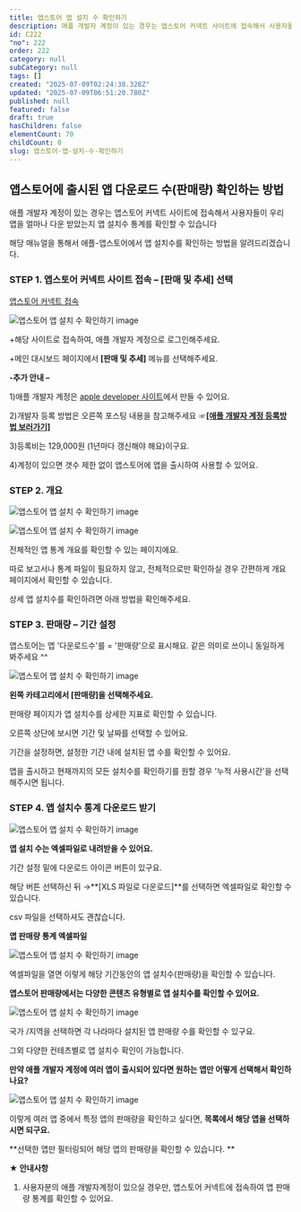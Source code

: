 ```yaml
---
title: 앱스토어 앱 설치 수 확인하기
description: 애플 개발자 계정이 있는 경우는 앱스토어 커넥트 사이트에 접속해서 사용자들이 우리 앱을 얼마나 다운 받았는지 앱 설치수 통계를 확인할 수 있습니다 해당 매뉴얼을 통해서 애플-앱스토어에서 앱 설치수를 확인하는 방법을 알려드리겠습니다.
id: C222
"no": 222
order: 222
category: null
subCategory: null
tags: []
created: "2025-07-09T02:24:38.328Z"
updated: "2025-07-09T06:51:20.780Z"
published: null
featured: false
draft: true
hasChildren: false
elementCount: 70
childCount: 0
slug: 앱스토어-앱-설치-수-확인하기
---
```


## 앱스토어에 출시된 앱 다운로드 수(판매량) 확인하는 방법



애플 개발자 계정이 있는 경우는 앱스토어 커넥트 사이트에 접속해서 사용자들이 우리 앱을 얼마나 다운 받았는지 앱 설치수 통계를 확인할 수 있습니다

해당 매뉴얼을 통해서 애플-앱스토어에서 앱 설치수를 확인하는 방법을 알려드리겠습니다.



### STEP 1. 앱스토어 커넥트 사이트 접속 – [판매 및 추세] 선택



[앱스토어 커넥트 접속 ](https://appstoreconnect.apple.com)

![앱스토어 앱 설치 수 확인하기 image](https://image.lemoncloud.io/293a748f-390c-4f5c-88d0-cdc080279ed3)

+해당 사이트로 접속하여, 애플 개발자 계정으로 로그인해주세요.

+메인 대시보드 페이지에서 **[판매 및 추세]** 메뉴를 선택해주세요.



**-추가 안내 –**

1)애플 개발자 계정은 [ apple developer 사이트](https://developer.apple.com/)에서 만들 수 있어요. 

2)개발자 등록 방법은 오른쪽 포스팅 내용을 참고해주세요   ☞[**[애플 개발자 계정 등록방법 보러가기]**](https://box.eureka.codes/C037)

3)등록비는 129,000원 (1년마다 갱신해야 해요)이구요.

4)계정이 있으면 갯수 제한 없이 앱스토어에 앱을 출시하여 사용할 수 있어요.



### STEP 2. 개요



![앱스토어 앱 설치 수 확인하기 image](https://image.lemoncloud.io/09c0cf95-3802-49ec-b4f4-834d42638322)

![앱스토어 앱 설치 수 확인하기 image](https://image.lemoncloud.io/e6e5444e-6bd4-4fe0-87b8-41f11cf4b93b)

전체적인 앱 통계 개요를 확인할 수 있는 페이지에요.

따로 보고서나 통계 파일이 필요하지 않고, 전체적으로만 확인하실 경우 간편하게 개요 페이지에서 확인할 수 있습니다. 

상세 앱 설치수를 확인하려면 아래 방법을 확인해주세요. 



### STEP 3. 판매량 – 기간 설정



앱스토어는 앱 '다운로드수'를 = '판매량'으로 표시해요. 같은 의미로 쓰이니 동일하게 봐주세요 ^^ 

![앱스토어 앱 설치 수 확인하기 image](https://image.lemoncloud.io/f279a5e9-6886-49e8-a67f-8f683acce067)

**왼쪽 카테고리에서 [판매량]을 선택해주세요.**

판매량 페이지가 앱 설치수를 상세한 지표로 확인할 수 있습니다. 

오른쪽 상단에 보시면 기간 및 날짜를 선택할 수 있어요. 

기간을 설정하면, 설정한 기간 내에 설치된 앱 수를 확인할 수 있어요.

앱을 출시하고 현재까지의 모든 설치수를 확인하기를 원할 경우 '누적 사용시간'을 선택해주시면 됩니다.



### STEP 4. 앱 설치수 통계 다운로드 받기



![앱스토어 앱 설치 수 확인하기 image](https://image.lemoncloud.io/99b7953b-fe07-4495-9c28-ec74bf6c33a0)

**앱 설치 수는 엑셀파일로 내려받을 수 있어요.**

기간 설정 밑에 다운로드 아이콘 버튼이 있구요.

해당 버튼 선택하신 뒤 →**[XLS 파일로 다운로드]**를 선택하면 엑셀파일로 확인할 수 있습니다.

csv 파일을 선택하셔도 괜찮습니다. 



**앱 판매량 통계 엑셀파일**

![앱스토어 앱 설치 수 확인하기 image](https://image.lemoncloud.io/88e987b7-01fb-442e-b1f3-f8af152b1324)

엑셀파일을 열면 이렇게 해당 기간동안의 앱 설치수(판매량)을 확인할 수 있습니다.



**앱스토어 판매량에서는 다양한 콘텐츠 유형별로 앱 설치수를 확인할 수 있어요.** 

![앱스토어 앱 설치 수 확인하기 image](https://image.lemoncloud.io/c223450e-4e80-414a-94d8-349904fc30a3)

국가 /지역을 선택하면 각 나라마다 설치된 앱 판매량 수를 확인할 수 있구요.

그외 다양한 컨테츠별로 앱 설치수 확인이 가능합니다.



**만약 애플 개발자 계정에 여러 앱이 출시되어 있다면 원하는 앱만 어떻게 선택해서 확인하나요?**

![앱스토어 앱 설치 수 확인하기 image](https://image.lemoncloud.io/cd075bd4-84c0-4a49-8631-612bbfa92760)

이렇게 여러 앱 중에서 특정 앱의 판매량을 확인하고 싶다면, **목록에서 해당 앱을 선택하시면 되구요.**

**선택한 앱만 필터링되어 해당 앱의 판매량을 확인할 수 있습니다. **



**★ 안내사항**

1. 사용자분의 애플 개발자계정이 있으실 경우만, 앱스토어 커넥트에 접속하여 앱 판매량 통계를 확인할 수 있어요.
